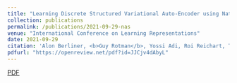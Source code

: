 ```yaml
---
title: "Learning Discrete Structured Variational Auto-Encoder using Natural Evolution Strategies"
collection: publications
permalink: /publications/2021-09-29-nas
venue: "International Conference on Learning Representations"
date: 2021-09-29
citation: 'Alon Berliner, <b>Guy Rotman</b>, Yossi Adi, Roi Reichart, Tamir Hazan. "Learning Discrete Structured Variational Auto-Encoder using Natural Evolution Strategies." <i>International Conference on Learning Representations</i>. 2021.'
pdfurl: "https://openreview.net/pdf?id=JJCjv4dAbyL"
---  
```

<a href='https://openreview.net/pdf?id=JJCjv4dAbyL'>PDF</a>
